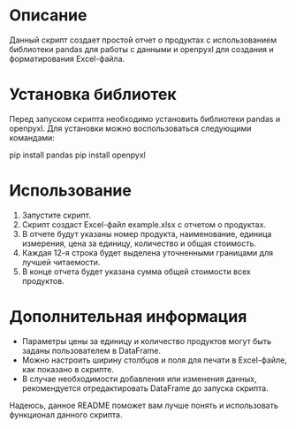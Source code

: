 
# Описание
Данный скрипт создает простой отчет о продуктах с использованием библиотеки pandas для работы с данными и openpyxl для создания и форматирования Excel-файла.

# Установка библиотек
Перед запуском скрипта необходимо установить библиотеки pandas и openpyxl. Для установки можно воспользоваться следующими командами:

pip install pandas
pip install openpyxl


# Использование
1. Запустите скрипт.
2. Скрипт создаст Excel-файл example.xlsx с отчетом о продуктах.
3. В отчете будут указаны номер продукта, наименование, единица измерения, цена за единицу, количество и общая стоимость.
4. Каждая 12-я строка будет выделена уточненными границами для лучшей читаемости.
5. В конце отчета будет указана сумма общей стоимости всех продуктов.

# Дополнительная информация
- Параметры цены за единицу и количество продуктов могут быть заданы пользователем в DataFrame.
- Можно настроить ширину столбцов и поля для печати в Excel-файле, как показано в скрипте.
- В случае необходимости добавления или изменения данных, рекомендуется отредактировать DataFrame до запуска скрипта.

Надеюсь, данное README поможет вам лучше понять и использовать функционал данного скрипта.
